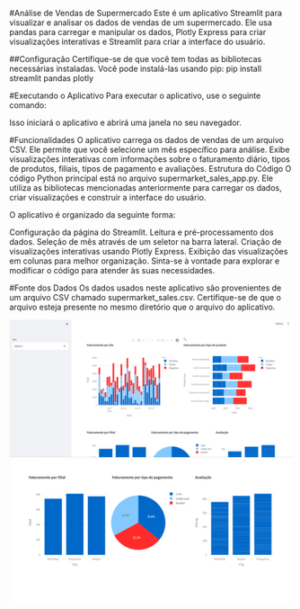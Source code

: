 

#Análise de Vendas de Supermercado
Este é um aplicativo Streamlit para visualizar e analisar os dados de vendas de um supermercado. Ele usa pandas para carregar e manipular os dados, Plotly Express para criar visualizações interativas e Streamlit para criar a interface do usuário.

##Configuração
Certifique-se de que você tem todas as bibliotecas necessárias instaladas. Você pode instalá-las usando pip:
pip install streamlit pandas plotly


#Executando o Aplicativo
Para executar o aplicativo, use o seguinte comando:


Isso iniciará o aplicativo e abrirá uma janela no seu navegador.

#Funcionalidades
O aplicativo carrega os dados de vendas de um arquivo CSV.
Ele permite que você selecione um mês específico para análise.
Exibe visualizações interativas com informações sobre o faturamento diário, tipos de produtos, filiais, tipos de pagamento e avaliações.
Estrutura do Código
O código Python principal está no arquivo supermarket_sales_app.py. Ele utiliza as bibliotecas mencionadas anteriormente para carregar os dados, criar visualizações e construir a interface do usuário.

O aplicativo é organizado da seguinte forma:

Configuração da página do Streamlit.
Leitura e pré-processamento dos dados.
Seleção de mês através de um seletor na barra lateral.
Criação de visualizações interativas usando Plotly Express.
Exibição das visualizações em colunas para melhor organização.
Sinta-se à vontade para explorar e modificar o código para atender às suas necessidades.

#Fonte dos Dados
Os dados usados neste aplicativo são provenientes de um arquivo CSV chamado supermarket_sales.csv. Certifique-se de que o arquivo esteja presente no mesmo diretório que o arquivo do aplicativo.



![Alt text](image.png)
![Alt text](image-1.png)

